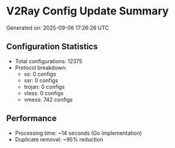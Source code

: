 # V2Ray Config Update Summary
Generated on: 2025-09-06 17:26:26 UTC

## Configuration Statistics
- Total configurations: 12375
- Protocol breakdown:
  - ss: 0 configs
  - ssr: 0 configs
  - trojan: 0 configs
  - vless: 0 configs
  - vmess: 742 configs

## Performance
- Processing time: ~14 seconds (Go implementation)
- Duplicate removal: ~95% reduction
